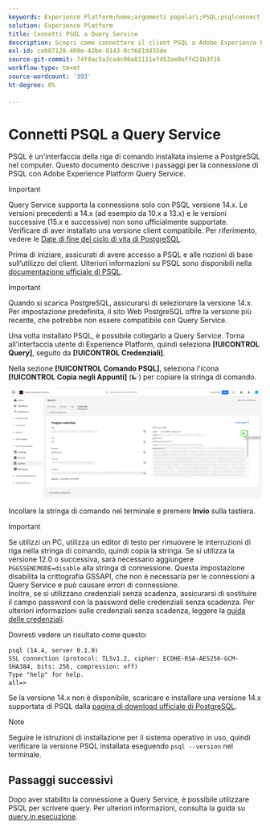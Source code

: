 ```yaml
---
keywords: Experience Platform;home;argomenti popolari;PSQL;psqlconnect to query service;Query service;query service;
solution: Experience Platform
title: Connetti PSQL a Query Service
description: Scopri come connettere il client PSQL a Adobe Experience Platform Query Service, incluse le versioni e le istruzioni di installazione di PostgreSQL supportate.
exl-id: ceb07128-409e-42be-8143-0cf681d435de
source-git-commit: 74f4ac5a3ca4c06e81111ef453ae0effd21b3f16
workflow-type: tm+mt
source-wordcount: '393'
ht-degree: 0%

---
```


# Connetti PSQL a Query Service

PSQL è un&#39;interfaccia della riga di comando installata insieme a PostgreSQL nel computer. Questo documento descrive i passaggi per la connessione di PSQL con Adobe Experience Platform Query Service.

>[!IMPORTANT]
>
>Query Service supporta la connessione solo con PSQL versione 14.x. Le versioni precedenti a 14.x (ad esempio da 10.x a 13.x) e le versioni successive (15.x e successive) non sono ufficialmente supportate. Verificare di aver installato una versione client compatibile. Per riferimento, vedere le [Date di fine del ciclo di vita di PostgreSQL](https://endoflife.date/postgresql).

Prima di iniziare, assicurati di avere accesso a PSQL e alle nozioni di base sull’utilizzo del client. Ulteriori informazioni su PSQL sono disponibili nella [documentazione ufficiale di PSQL](https://www.postgresql.org/docs/current/app-psql.html).

>[!IMPORTANT]
>
>Quando si scarica PostgreSQL, assicurarsi di selezionare la versione 14.x. Per impostazione predefinita, il sito Web PostgreSQL offre la versione più recente, che potrebbe non essere compatibile con Query Service.

Una volta installato PSQL, è possibile collegarlo a Query Service. Torna all&#39;interfaccia utente di Experience Platform, quindi seleziona **[!UICONTROL Query]**, seguito da **[!UICONTROL Credenziali]**.

Nella sezione **[!UICONTROL Comando PSQL]**, seleziona l&#39;icona **[!UICONTROL Copia negli Appunti]** (![Copia icona](/help/images/icons/copy.png)) per copiare la stringa di comando.

![Scheda Credenziali del dashboard delle query con l&#39;icona Copia evidenziata.](../images/clients/psql/connect-bi.png)

Incollare la stringa di comando nel terminale e premere **Invio** sulla tastiera.

>[!IMPORTANT]
>
>Se utilizzi un PC, utilizza un editor di testo per rimuovere le interruzioni di riga nella stringa di comando, quindi copia la stringa. Se si utilizza la versione 12.0 o successiva, sarà necessario aggiungere `PGGSSENCMODE=disable` alla stringa di connessione. Questa impostazione disabilita la crittografia GSSAPI, che non è necessaria per le connessioni a Query Service e può causare errori di connessione.<br>Inoltre, se si utilizzano credenziali senza scadenza, assicurarsi di sostituire il campo password con la password delle credenziali senza scadenza. Per ulteriori informazioni sulle credenziali senza scadenza, leggere la [guida delle credenziali](../ui/credentials.md).

Dovresti vedere un risultato come questo:

```shell
psql (14.4, server 0.1.0)
SSL connection (protocol: TLSv1.2, cipher: ECDHE-RSA-AES256-GCM-SHA384, bits: 256, compression: off)
Type "help" for help.
all=>
```

Se la versione 14.x non è disponibile, scaricare e installare una versione 14.x supportata di PSQL dalla [pagina di download ufficiale di PostgreSQL](https://www.postgresql.org/download/).

>[!NOTE]
>
>Seguire le istruzioni di installazione per il sistema operativo in uso, quindi verificare la versione PSQL installata eseguendo `psql --version` nel terminale.

## Passaggi successivi

Dopo aver stabilito la connessione a Query Service, è possibile utilizzare PSQL per scrivere query. Per ulteriori informazioni, consulta la guida su [query in esecuzione](../best-practices/writing-queries.md).
